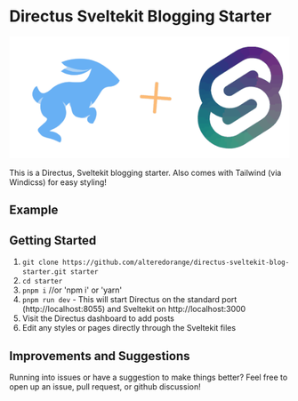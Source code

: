 # Directus Sveltekit Blogging Starter
<p align="center">
<img  src="./directus-svelte.gif" alt="directus + svelte logos">
</p>

This is a Directus, Sveltekit blogging starter. Also comes with Tailwind (via Windicss) for easy styling!

## Example

## Getting Started
1. `git clone https://github.com/alteredorange/directus-sveltekit-blog-starter.git starter`
2. `cd starter`
3. `pnpm i`  //or 'npm i' or 'yarn'
4. `pnpm run dev` - This will start Directus on the standard port (http://localhost:8055) and Sveltekit on http://localhost:3000
5. Visit the Directus dashboard to add posts
6. Edit any styles or pages directly through the Sveltekit files


## Improvements and Suggestions
Running into issues or have a suggestion to make things better? Feel free to open up an issue, pull request, or github discussion!
